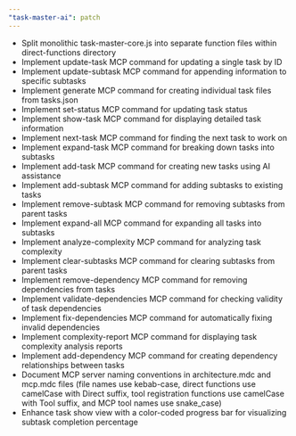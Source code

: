 ```yaml
---
"task-master-ai": patch
---
```


- Split monolithic task-master-core.js into separate function files within direct-functions directory
- Implement update-task MCP command for updating a single task by ID
- Implement update-subtask MCP command for appending information to specific subtasks
- Implement generate MCP command for creating individual task files from tasks.json
- Implement set-status MCP command for updating task status
- Implement show-task MCP command for displaying detailed task information
- Implement next-task MCP command for finding the next task to work on
- Implement expand-task MCP command for breaking down tasks into subtasks
- Implement add-task MCP command for creating new tasks using AI assistance
- Implement add-subtask MCP command for adding subtasks to existing tasks
- Implement remove-subtask MCP command for removing subtasks from parent tasks
- Implement expand-all MCP command for expanding all tasks into subtasks
- Implement analyze-complexity MCP command for analyzing task complexity
- Implement clear-subtasks MCP command for clearing subtasks from parent tasks
- Implement remove-dependency MCP command for removing dependencies from tasks
- Implement validate-dependencies MCP command for checking validity of task dependencies
- Implement fix-dependencies MCP command for automatically fixing invalid dependencies
- Implement complexity-report MCP command for displaying task complexity analysis reports
- Implement add-dependency MCP command for creating dependency relationships between tasks
- Document MCP server naming conventions in architecture.mdc and mcp.mdc files (file names use kebab-case, direct functions use camelCase with Direct suffix, tool registration functions use camelCase with Tool suffix, and MCP tool names use snake_case)
- Enhance task show view with a color-coded progress bar for visualizing subtask completion percentage
